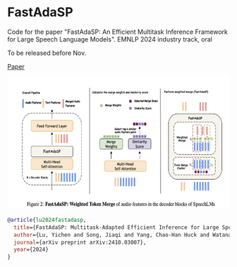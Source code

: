 # FastAdaSP
Code for the paper "FastAdaSP: An Efficient Multitask Inference Framework for Large Speech Language Models". EMNLP 2024 industry track, oral

To be released before Nov.

[Paper](https://arxiv.org/pdf/2410.03007)

<p align="center">  <img src="https://github.com/yichen14/FastAdaSP/blob/main/FastAdaSP.png" height ="300"> </p>


```bib
@article{lu2024fastadasp,
  title={FastAdaSP: Multitask-Adapted Efficient Inference for Large Speech Language Model},
  author={Lu, Yichen and Song, Jiaqi and Yang, Chao-Han Huck and Watanabe, Shinji},
  journal={arXiv preprint arXiv:2410.03007},
  year={2024}
}
```
